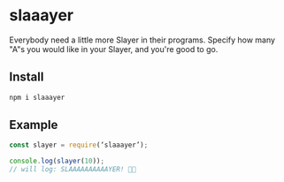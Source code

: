 # slaaayer
Everybody need a little more Slayer in their programs. Specify how many "A"s you would like in your Slayer, and you're good to go.

## Install
```javascript
npm i slaaayer
```

## Example
```javascript
const slayer = require(‘slaaayer’);

console.log(slayer(10));
// will log: SLAAAAAAAAAAYER! 🤘🏻
```
